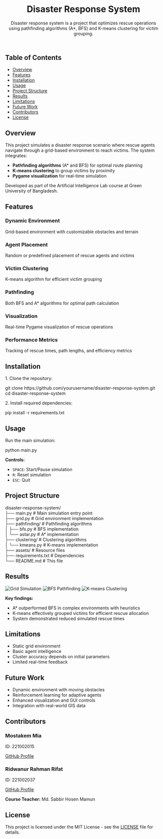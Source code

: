 <header>
        <h1 align="center">Disaster Response System</h1>
        <p>Disaster response system is a project that optimizes rescue operations using pathfinding algorithms (A*, BFS) and K-means clustering for victim grouping.</p>
</header>
<div class="toc">
        <h2>Table of Contents</h2>
        <ul>
            <li><a href="#overview">Overview</a></li>
            <li><a href="#features">Features</a></li>
            <li><a href="#installation">Installation</a></li>
            <li><a href="#usage">Usage</a></li>
            <li><a href="#project-structure">Project Structure</a></li>
            <li><a href="#results">Results</a></li>
            <li><a href="#limitations">Limitations</a></li>
            <li><a href="#future-work">Future Work</a></li>
            <li><a href="#contributors">Contributors</a></li>
            <li><a href="#license">License</a></li>
        </ul>
    </div>
<section id="overview">
        <h2>Overview</h2>
        <p>This project simulates a disaster response scenario where rescue agents navigate through a grid-based environment to reach victims. The system integrates:</p>
        <ul>
            <li><strong>Pathfinding algorithms</strong> (A* and BFS) for optimal route planning</li>
            <li><strong>K-means clustering</strong> to group victims by proximity</li>
            <li><strong>Pygame visualization</strong> for real-time simulation</li>
        </ul>
        <p>Developed as part of the Artificial Intelligence Lab course at Green University of Bangladesh.</p>
</section>

<section id="features">
        <h2>Features</h2>
        <div class="feature-list">
            <div class="feature-card">
                <h3>Dynamic Environment</h3>
                <p>Grid-based environment with customizable obstacles and terrain</p>
            </div>
            <div class="feature-card">
                <h3>Agent Placement</h3>
                <p>Random or predefined placement of rescue agents and victims</p>
            </div>
            <div class="feature-card">
                <h3>Victim Clustering</h3>
                <p>K-means algorithm for efficient victim grouping</p>
            </div>
            <div class="feature-card">
                <h3>Pathfinding</h3>
                <p>Both BFS and A* algorithms for optimal path calculation</p>
            </div>
            <div class="feature-card">
                <h3>Visualization</h3>
                <p>Real-time Pygame visualization of rescue operations</p>
            </div>
            <div class="feature-card">
                <h3>Performance Metrics</h3>
                <p>Tracking of rescue times, path lengths, and efficiency metrics</p>
            </div>
        </div>
</section>

<section id="installation">
        <h2>Installation</h2>
        <p>1. Clone the repository:</p>
        <div class="code-block">
            git clone https://github.com/yourusername/disaster-response-system.git<br>
            cd disaster-response-system
        </div>
        <p>2. Install required dependencies:</p>
        <div class="code-block">
            pip install -r requirements.txt
        </div>
  </section>

  <section id="usage">
        <h2>Usage</h2>
        <p>Run the main simulation:</p>
        <div class="code-block">
            python main.py
        </div>
        <p><strong>Controls:</strong></p>
        <ul>
            <li><code>SPACE</code>: Start/Pause simulation</li>
            <li><code>R</code>: Reset simulation</li>
            <li><code>ESC</code>: Quit</li>
        </ul>
    </section>

   <section id="project-structure">
        <h2>Project Structure</h2>
        <div class="code-block">
            disaster-response-system/<br>
            ├── main.py                # Main simulation entry point<br>
            ├── grid.py                # Grid environment implementation<br>
            ├── pathfinding/           # Pathfinding algorithms<br>
            │   ├── bfs.py             # BFS implementation<br>
            │   └── astar.py           # A* implementation<br>
            ├── clustering/            # Clustering algorithms<br>
            │   └── kmeans.py          # K-means implementation<br>
            ├── assets/                # Resource files<br>
            ├── requirements.txt       # Dependencies<br>
            └── README.md              # This file
        </div>
    </section>

  <section id="results">
        <h2>Results</h2>
        <div class="results-gallery">
            <img src="https://via.placeholder.com/400x300?text=Grid+Simulation" alt="Grid Simulation" class="result-image">
            <img src="https://via.placeholder.com/400x300?text=BFS+Pathfinding" alt="BFS Pathfinding" class="result-image">
            <img src="https://via.placeholder.com/400x300?text=K-means+Clustering" alt="K-means Clustering" class="result-image">
        </div>
        <p><strong>Key findings:</strong></p>
        <ul>
            <li>A* outperformed BFS in complex environments with heuristics</li>
            <li>K-means effectively grouped victims for efficient rescue allocation</li>
            <li>System demonstrated reduced simulated rescue times</li>
        </ul>
    </section>

  <section id="limitations">
        <h2>Limitations</h2>
        <ul>
            <li>Static grid environment</li>
            <li>Basic agent intelligence</li>
            <li>Cluster accuracy depends on initial parameters</li>
            <li>Limited real-time feedback</li>
        </ul>
    </section>

  <section id="future-work">
        <h2>Future Work</h2>
        <ul>
            <li>Dynamic environment with moving obstacles</li>
            <li>Reinforcement learning for adaptive agents</li>
            <li>Enhanced visualization and GUI controls</li>
            <li>Integration with real-world GIS data</li>
        </ul>
    </section>

  <section id="contributors">
        <h2>Contributors</h2>
        <div class="contributors">
            <div class="contributor">
                <h3>Mostakem Mia</h3>
                <p>ID: 221002015</p>
                <p><a href="https://github.com/">GitHub Profile</a></p>
            </div>
            <div class="contributor">
                <h3>Ridwanur Rahman Rifat</h3>
                <p>ID: 221002037</p>
                <p><a href="https://github.com/">GitHub Profile</a></p>
            </div>
        </div>
        <p><strong>Course Teacher:</strong> Md. Sabbir Hosen Mamun</p>
    </section>

  <section id="license">
        <h2>License</h2>
        <p>This project is licensed under the MIT License - see the <a href="LICENSE">LICENSE</a> file for details.</p>
  </section>
